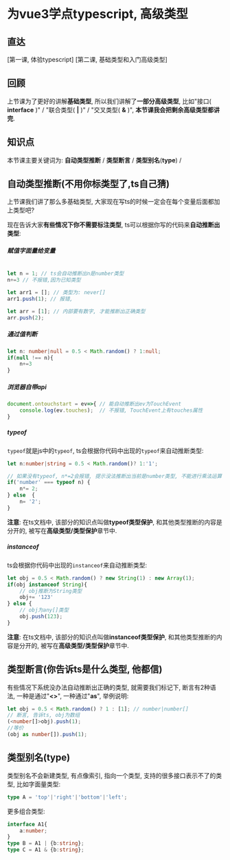 # 为vue3学点typescript, 高级类型

## 直达
[第一课, 体验typescript]
[第二课, 基础类型和入门高级类型]

## 回顾
上节课为了更好的讲解**基础类型**, 所以我们讲解了**一部分高级类型**, 比如"接口( **interface** )" / "联合类型( **|** )" / "交叉类型( **&** )", **本节课我会把剩余高级类型都讲完**.

## 知识点
本节课主要关键词为: **自动类型推断** / **类型断言** / **类型别名**(**type**) / 

## 自动类型推断(不用你标类型了,ts自己猜)
上节课我们讲了那么多基础类型, 大家现在写ts的时候一定会在每个变量后面都加上类型吧?

现在告诉大家**有些情况下你不需要标注类型**, ts可以根据你写的代码来**自动推断出类型**:

##### 赋值字面量给变量
```typescript

let n = 1; // ts会自动推断出n是number类型
n+=3 // 不报错,因为已知类型

let arr1 = []; // 类型为: never[]
arr1.push(1); // 报错,

let arr = [1]; // 内部要有数字, 才能推断出正确类型
arr.push(2);

```

##### 通过值判断
```typescript
let n: number|null = 0.5 < Math.random() ? 1:null;
if(null !== n){
    n+=3
}
```

##### 浏览器自带api
```typescript
document.ontouchstart = ev=>{ // 能自动推断出ev为TouchEvent
    console.log(ev.touches);  // 不报错, TouchEvent上有touches属性
}
```

##### typeof
`typeof`就是js中的`typeof`, ts会根据你代码中出现的`typeof`来自动推断类型:
```typescript
let n:number|string = 0.5 < Math.random()? 1:'1';

// 如果没有typeof, n*=2会报错, 提示没法推断出当前是number类型, 不能进行乘法运算
if('number' === typeof n) {
    n*= 2;
} else  {
    n= '2';
}
```
**注意**: 在ts文档中, 该部分的知识点叫做**typeof类型保护**, 和其他类型推断的内容是分开的, 被写在**高级类型/类型保护**章节中.

##### instanceof
ts会根据你代码中出现的`instanceof`来自动推断类型:
```typescript
let obj = 0.5 < Math.random() ? new String(1) : new Array(1);
if(obj instanceof String){
    // obj推断为String类型
    obj+= '123'
} else {
    // obj为any[]类型
    obj.push(123);
}
```
**注意**: 在ts文档中, 该部分的知识点叫做**instanceof类型保护**, 和其他类型推断的内容是分开的, 被写在**高级类型/类型保护**章节中.



## 类型断言(你告诉ts是什么类型, 他都信)
有些情况下系统没办法自动推断出正确的类型, 就需要我们标记下, 断言有2种语法, 一种是通过"**<>**", 一种通过"**as**", 举例说明:

```typescript
let obj = 0.5 < Math.random() ? 1 : [1]; // number|number[]
// 断言, 告诉ts, obj为数组
(<number[]>obj).push(1);
//等价
(obj as number[]).push(1);
```

## 类型别名(type)
类型别名不会新建类型, 有点像索引, 指向一个类型, 支持的很多接口表示不了的类型, 比如字面量类型:
```typescript
type A = 'top'|'right'|'bottom'|'left';
```

更多组合类型:
```typescript
interface A1{
    a:number;
}
type B = A1 | {b:string};
type C = A1 & {b:string};
```

